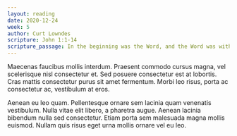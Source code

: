 ```yaml
---
layout: reading
date: 2020-12-24
week: 5
author: Curt Lowndes
scripture: John 1:1-14
scripture_passage: In the beginning was the Word, and the Word was with God, and the Word was God. He was with God in the beginning. Through him all things were made&#59; without him nothing was made that has been made. In him was life, and that life was the light of all mankind. The light shines in the darkness, and the darkness has not overcome it. <br> <br> There was a man sent from God whose name was John. He came as a witness to testify concerning that light, so that through him all might believe. He himself was not the light&#59; he came only as a witness to the light. <br> <br> The true light that gives light to everyone was coming into the world. He was in the world, and though the world was made through him, the world did not recognize him. He came to that which was his own, but his own did not receive him. Yet to all who did receive him, to those who believed in his name, he gave the right to become children of God—children born not of natural descent, nor of human decision or a husband’s will, but born of God. <br> <br> The Word became flesh and made his dwelling among us. We have seen his glory, the glory of the one and only Son, who came from the Father, full of grace and truth.
---
```


Maecenas faucibus mollis interdum. Praesent commodo cursus magna, vel scelerisque nisl consectetur et. Sed posuere consectetur est at lobortis. Cras mattis consectetur purus sit amet fermentum. Morbi leo risus, porta ac consectetur ac, vestibulum at eros.

Aenean eu leo quam. Pellentesque ornare sem lacinia quam venenatis vestibulum. Nulla vitae elit libero, a pharetra augue. Aenean lacinia bibendum nulla sed consectetur. Etiam porta sem malesuada magna mollis euismod. Nullam quis risus eget urna mollis ornare vel eu leo.